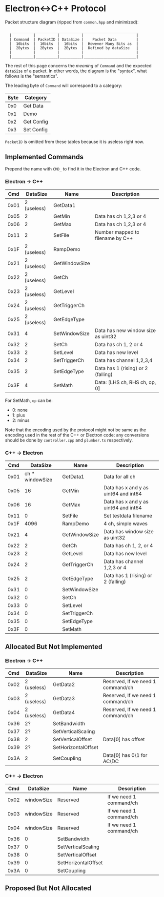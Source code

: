 # Electron<->C++ Protocol

Packet structure diagram (ripped from `common.hpp` and minimized):

```
   __________________________________________________________
  |          |          |          |                        |
  | Command  | PacketID | DataSize |    Packet Data         |
  |  16bits  |  16bits  |  16bits  |  However Many Bits as  |
  |  2Bytes  |  2Bytes  |  2Bytes  |  Defined by dataSize   |
  |          |          |          |                        |
  |__________|__________|__________|________________________|
```

The rest of this page concerns the *meaning* of `Command` and the expected `dataSize` of a packet. In other words, the diagram is the "syntax", what follows is the "semantics".

The leading byte of `Command` will correspond to a category:

Byte | Category
-----|------------
0x0  | Get Data
0x1  | Demo
0x2  | Get Config
0x3  | Set Config

`PacketID` is omitted from these tables because it is useless right now.

## Implemented Commands

Prepend the name with `CMD_` to find it in the Electron and C++ code.

### Electron -> C++

Cmd  | DataSize        | Name          | Description
-----|-----------------|---------------|------------------------
0x01 | 2 (useless)     | GetData1      |
0x05 | 2               | GetMin        | Data has ch 1,2,3 or 4
0x06 | 2               | GetMax        | Data has ch 1,2,3 or 4
0x11 | 2               | SetFile       | Number mapped to filename by C++
0x1F | 2 (useless)     | RampDemo      |
0x21 | 2 (useless)     | GetWindowSize |
0x22 | 2 (useless)     | GetCh         |
0x23 | 2 (useless)     | GetLevel      |
0x24 | 2 (useless)     | GetTriggerCh  |
0x25 | 2 (useless)     | GetEdgeType   |
0x31 | 4               | SetWindowSize | Data has new window size as uint32
0x32 | 2               | SetCh         | Data has ch 1, 2 or 4
0x33 | 2               | SetLevel      | Data has new level
0x34 | 2               | SetTriggerCh  | Data has channel 1,2,3,4
0x35 | 2               | SetEdgeType   | Data has 1 (rising) or 2 (falling)
0x3F | 4               | SetMath       | Data: [LHS ch, RHS ch, op, 0]

For SetMath, `op` can be:

+ 0: none
+ 1: plus
+ 2: minus

Note that the encoding used by the protocol might not be same as the encoding used in the rest of the C++ or Electron code: any conversions should be done by `controller.cpp` and `plumber.ts` respectively.

### C++ -> Electron

Cmd  | DataSize        | Name          | Description
-----|-----------------|---------------|------------------------
0x01 | ch * windowSize | GetData1      | Data for all ch
0x05 | 16              | GetMin        | Data has x and y as uint64 and int64
0x06 | 16              | GetMax        | Data has x and y as uint64 and int64
0x11 | 0               | SetFile       | Set testdata filename
0x1F | 4096            | RampDemo      | 4 ch, simple waves
0x21 | 4               | GetWindowSize | Data has window size as uint32
0x22 | 2               | GetCh         | Data has ch 1, 2, or 4
0x23 | 2               | GetLevel      | Data has new level
0x24 | 2               | GetTriggerCh  | Data has channel 1,2,3 or 4
0x25 | 2               | GetEdgeType   | Data has 1 (rising) or 2 (falling)
0x31 | 0               | SetWindowSize |
0x32 | 0               | SetCh         |
0x33 | 0               | SetLevel      |
0x34 | 0               | SetTriggerCh  |
0x35 | 0               | SetEdgeType   |
0x3F | 0               | SetMath       |

## Allocated But Not Implemented

### Electron -> C++

Cmd  | DataSize        | Name                | Description
-----|-----------------|---------------------|------------------------
0x02 | 2 (useless)     | GetData2            | Reserved, If we need 1 command/ch
0x03 | 2 (useless)     | GetData3            | Reserved, If we need 1 command/ch
0x04 | 2 (useless)     | GetData4            | Reserved, If we need 1 command/ch
0x36 | 2?              | SetBandwidth        |
0x37 | 2?              | SetVerticalScaling  |
0x38 | 2               | SetVerticalOffset   | Data\[0\] has offset
0x39 | 2?              | SetHorizontalOffset |
0x3A | 2               | SetCoupling         | Data\[0\] has 0\1 for AC\DC

### C++ -> Electron

Cmd  | DataSize        | Name                | Description
-----|-----------------|---------------------|------------------------
0x02 | windowSize      | Reserved            | If we need 1 command/ch
0x03 | windowSize      | Reserved            | If we need 1 command/ch
0x04 | windowSize      | Reserved            | If we need 1 command/ch
0x36 | 0               | SetBandwidth        |
0x37 | 0               | SetVerticalScaling  |
0x38 | 0               | SetVerticalOffset   |
0x39 | 0               | SetHorizontalOffset |
0x3A | 0               | SetCoupling         |

## Proposed But Not Allocated

